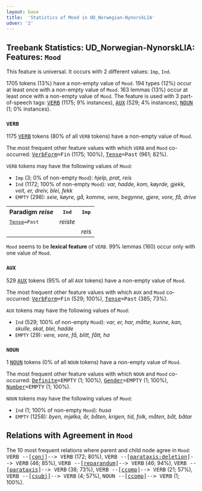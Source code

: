 ```yaml
---
layout: base
title:  'Statistics of Mood in UD_Norwegian-NynorskLIA'
udver: '2'
---
```


## Treebank Statistics: UD_Norwegian-NynorskLIA: Features: `Mood`

This feature is universal.
It occurs with 2 different values: `Imp`, `Ind`.

1705 tokens (13%) have a non-empty value of `Mood`.
194 types (12%) occur at least once with a non-empty value of `Mood`.
163 lemmas (13%) occur at least once with a non-empty value of `Mood`.
The feature is used with 3 part-of-speech tags: <tt><a href="no_nynorsklia-pos-VERB.html">VERB</a></tt> (1175; 9% instances), <tt><a href="no_nynorsklia-pos-AUX.html">AUX</a></tt> (529; 4% instances), <tt><a href="no_nynorsklia-pos-NOUN.html">NOUN</a></tt> (1; 0% instances).

### `VERB`

1175 <tt><a href="no_nynorsklia-pos-VERB.html">VERB</a></tt> tokens (80% of all `VERB` tokens) have a non-empty value of `Mood`.

The most frequent other feature values with which `VERB` and `Mood` co-occurred: <tt><a href="no_nynorsklia-feat-VerbForm.html">VerbForm</a></tt><tt>=Fin</tt> (1175; 100%), <tt><a href="no_nynorsklia-feat-Tense.html">Tense</a></tt><tt>=Past</tt> (961; 82%).

`VERB` tokens may have the following values of `Mood`:

* `Imp` (3; 0% of non-empty `Mood`): <em>hjelp, prat, reis</em>
* `Ind` (1172; 100% of non-empty `Mood`): <em>var, hadde, kom, køyrde, gjekk, veit, er, dreiv, blei, fekk</em>
* `EMPTY` (298): <em>seie, køyre, gå, komme, vere, begynne, gjere, vore, få, drive</em>

<table>
  <tr><th>Paradigm <i>reise</i></th><th><tt>Ind</tt></th><th><tt>Imp</tt></th></tr>
  <tr><td><tt><tt><a href="no_nynorsklia-feat-Tense.html">Tense</a></tt><tt>=Past</tt></tt></td><td><em>reiste</em></td><td></td></tr>
  <tr><td><tt></tt></td><td></td><td><em>reis</em></td></tr>
</table>

`Mood` seems to be **lexical feature** of `VERB`. 99% lemmas (160) occur only with one value of `Mood`.

### `AUX`

529 <tt><a href="no_nynorsklia-pos-AUX.html">AUX</a></tt> tokens (95% of all `AUX` tokens) have a non-empty value of `Mood`.

The most frequent other feature values with which `AUX` and `Mood` co-occurred: <tt><a href="no_nynorsklia-feat-VerbForm.html">VerbForm</a></tt><tt>=Fin</tt> (529; 100%), <tt><a href="no_nynorsklia-feat-Tense.html">Tense</a></tt><tt>=Past</tt> (385; 73%).

`AUX` tokens may have the following values of `Mood`:

* `Ind` (529; 100% of non-empty `Mood`): <em>var, er, har, måtte, kunne, kan, skulle, skal, blei, hadde</em>
* `EMPTY` (29): <em>vere, vore, få, blitt, fått, ha</em>

### `NOUN`

1 <tt><a href="no_nynorsklia-pos-NOUN.html">NOUN</a></tt> tokens (0% of all `NOUN` tokens) have a non-empty value of `Mood`.

The most frequent other feature values with which `NOUN` and `Mood` co-occurred: <tt><a href="no_nynorsklia-feat-Definite.html">Definite</a></tt><tt>=EMPTY</tt> (1; 100%), <tt><a href="no_nynorsklia-feat-Gender.html">Gender</a></tt><tt>=EMPTY</tt> (1; 100%), <tt><a href="no_nynorsklia-feat-Number.html">Number</a></tt><tt>=EMPTY</tt> (1; 100%).

`NOUN` tokens may have the following values of `Mood`:

* `Ind` (1; 100% of non-empty `Mood`): <em>husa</em>
* `EMPTY` (1258): <em>byen, mjølka, år, båten, krigen, tid, folk, måten, båt, båtar</em>

## Relations with Agreement in `Mood`

The 10 most frequent relations where parent and child node agree in `Mood`:
<tt>VERB --[<tt><a href="no_nynorsklia-dep-conj.html">conj</a></tt>]--> VERB</tt> (172; 80%),
<tt>VERB --[<tt><a href="no_nynorsklia-dep-parataxis-deletion.html">parataxis:deletion</a></tt>]--> VERB</tt> (46; 85%),
<tt>VERB --[<tt><a href="no_nynorsklia-dep-reparandum.html">reparandum</a></tt>]--> VERB</tt> (46; 94%),
<tt>VERB --[<tt><a href="no_nynorsklia-dep-parataxis.html">parataxis</a></tt>]--> VERB</tt> (38; 73%),
<tt>VERB --[<tt><a href="no_nynorsklia-dep-ccomp.html">ccomp</a></tt>]--> VERB</tt> (21; 57%),
<tt>VERB --[<tt><a href="no_nynorsklia-dep-csubj.html">csubj</a></tt>]--> VERB</tt> (4; 57%),
<tt>NOUN --[<tt><a href="no_nynorsklia-dep-ccomp.html">ccomp</a></tt>]--> VERB</tt> (1; 100%).

